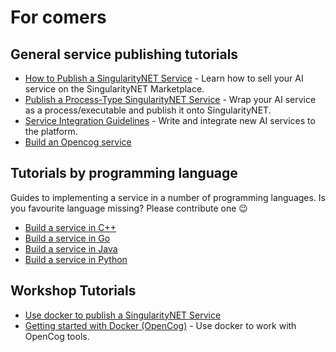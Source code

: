 # For comers

## General service publishing tutorials

-   [How to Publish a SingularityNET Service](/docs/products/DecentralizedAIPlatform/QuickStartGuides/GettingReadyToOnboardCheckUp/) - Learn how to sell your AI service on the SingularityNET Marketplace.
-   [Publish a Process-Type SingularityNET Service](/docs/products/DecentralizedAIPlatform/DevelopersTutorials/FullGuideOnboarding/) - Wrap your AI service as a process/executable and publish it onto SingularityNET.
-   [Service Integration Guidelines](/docs/products/DecentralizedAIPlatform/DevelopersTutorials/FullGuideOnboarding/) - Write and integrate new AI services to the platform.
-   [Build an Opencog service](/docs/products/AIMarketplace/ForConsumers/opencog/.md)

## Tutorials by programming language

Guides to implementing a service in a number of programming languages. Is you favourite language missing? Please contribute one 😉

-   [Build a service in C++](/docs/products/AIMarketplace/ForConsumers/Platform-workshops/cpp/index.md)
-   [Build a service in Go](/docs/products/AIMarketplace/ForConsumers/Platform-workshops/go/index.md)
-   [Build a service in Java](/docs/products/AIMarketplace/ForConsumers/Platform-workshops/java/index.md)
-   [Build a service in Python](/docs/products/AIMarketplace/ForConsumers/Platform-workshops/python/index.md)

## Workshop Tutorials

-   [Use docker to publish a SingularityNET Service](/docs/products/AIMarketplace/ForConsumers/Platform-workshops/Docker-snet/index.md)
-   [Getting started with Docker (OpenCog)](/docs/products/AIMarketplace/ForConsumers/Platform-workshops/docker-opencog/) - Use docker to work with OpenCog tools.
